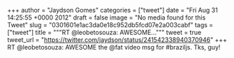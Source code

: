 
+++
author = "Jaydson Gomes"
categories = ["tweet"]
date = "Fri Aug 31 14:25:55 +0000 2012"
draft = false
image = "No media found for this Tweet"
slug = "0301601e1ac3da0e18c952db5fcd07e2a003cabf"
tags = ["tweet"]
title = """RT @leobetosouza: AWESOME..."""
tweet = true
tweet_url = "https://twitter.com/jaydson/status/241542338940370946"
+++
RT @leobetosouza: AWESOME the @fat video msg for #braziljs. Tks, guy!

